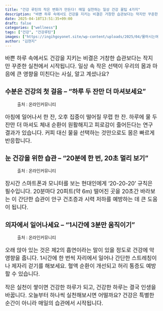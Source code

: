 ```yaml
---
title: "건강 루틴의 작은 변화가 만든다! 매일 실천하는 일상 건강 꿀팁 4가지"
description: "바쁜 하루 속에서도 건강을 지키는 비결은 거창한 습관보다는 작지만 꾸준한 실천에서 시작됩니다. 일상 속 작은 선택이 우리의 몸과 마음에 큰 영향을 미친다는 사실, 알고 계셨나요?"
date: 2025-04-18T13:51:35+09:00
draft: false
categories: ["wellness"]
tags: ["건강", "건강루틴"]
images: ["https://ingihgoyonet.site/wp-content/uploads/2025/04/물마시는여성-1024x683.png", "https://ingihgoyonet.site/wp-content/uploads/2025/04/먼산보는모습-1024x683.png", "https://ingihgoyonet.site/wp-content/uploads/2025/04/앉았다-일어나는모습-1024x683.png"]
author: "김현지"
---
```


<p style="font-size:18px">바쁜 하루 속에서도 건강을 지키는 비결은 거창한 습관보다는 작지만 꾸준한 실천에서 시작됩니다. 일상 속 작은 선택이 우리의 몸과 마음에 큰 영향을 미친다는 사실, 알고 계셨나요?</p> <h2 >수분은 건강의 첫 걸음 – “하루 두 잔만 더 마셔보세요”</h2> <figure ><img src="https://ingihgoyonet.site/wp-content/uploads/2025/04/물마시는여성-1024x683.png" alt="" style="aspect-ratio:16/9;object-fit:cover"/><figcaption >출처 : 온라인커뮤니티</figcaption></figure> <p style="font-size:18px">아침에 일어나서 한 잔, 오후 집중이 떨어질 무렵 한 잔. 하루에 물 두 잔만 더 마셔도 체내 순환이 원활해지고 피로감이 줄어든다는 연구 결과가 있습니다. 커피 대신 물을 선택하는 것만으로도 몸은 빠르게 반응합니다.</p> <h2 >눈 건강을 위한 습관 – “20분에 한 번, 20초 멀리 보기”</h2> <figure ><img src="https://ingihgoyonet.site/wp-content/uploads/2025/04/먼산보는모습-1024x683.png" alt="" /><figcaption >출처 : 온라인커뮤니티</figcaption></figure> <p style="font-size:18px">장시간 스마트폰과 모니터를 보는 현대인에게 ‘20-20-20’ 규칙은 필수입니다. 20분마다 20피트(약 6m) 떨어진 곳을 20초간 바라보는 이 간단한 습관이 안구 건조증과 시력 저하를 예방하는 데 큰 도움이 됩니다.</p> <h2 >의자에서 일어나세요 – “1시간에 3분만 움직이기”</h2> <figure ><img src="https://ingihgoyonet.site/wp-content/uploads/2025/04/앉았다-일어나는모습-1024x683.png" alt="" /><figcaption >출처 : 온라인커뮤니티</figcaption></figure> <p style="font-size:18px">오래 앉아 있는 것은 제2의 흡연이라는 말이 있을 정도로 건강에 악영향을 줍니다. 1시간에 한 번씩 자리에서 일어나 간단한 스트레칭이나 제자리 걷기를 해보세요. 혈액 순환이 개선되고 허리 통증도 예방할 수 있습니다.</p> <p style="font-size:18px">작은 실천이 쌓이면 건강한 하루가 되고, 건강한 하루는 결국 인생을 바꿉니다. 오늘부터 하나씩 실천해보시면 어떨까요? 건강은 특별한 순간이 아니라 매일의 습관에서 시작됩니다.</p>